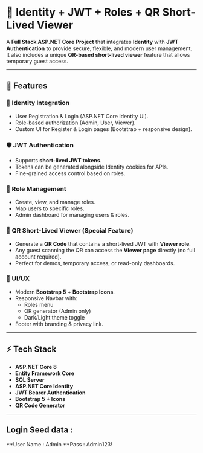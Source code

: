 # 🔐 Identity + JWT + Roles + QR Short-Lived Viewer

A **Full Stack ASP.NET Core Project** that integrates **Identity** with **JWT Authentication** to provide secure, flexible, and modern user management.  
It also includes a unique **QR-based short-lived viewer** feature that allows temporary guest access.

---

## 🚀 Features

### 🔑 Identity Integration
- User Registration & Login (ASP.NET Core Identity UI).
- Role-based authorization (Admin, User, Viewer).
- Custom UI for Register & Login pages (Bootstrap + responsive design).

### 🛡️ JWT Authentication
- Supports **short-lived JWT tokens**.
- Tokens can be generated alongside Identity cookies for APIs.
- Fine-grained access control based on roles.

### 👥 Role Management
- Create, view, and manage roles.
- Map users to specific roles.
- Admin dashboard for managing users & roles.

### 📱 QR Short-Lived Viewer (Special Feature)
- Generate a **QR Code** that contains a short-lived JWT with **Viewer role**.
- Any guest scanning the QR can access the **Viewer page** directly (no full account required).
- Perfect for demos, temporary access, or read-only dashboards.

### 🎨 UI/UX
- Modern **Bootstrap 5** + **Bootstrap Icons**.
- Responsive Navbar with:
  - Roles menu
  - QR generator (Admin only)
  - Dark/Light theme toggle
- Footer with branding & privacy link.

---

## ⚡ Tech Stack
- **ASP.NET Core  8**
- **Entity Framework Core**
- **SQL Server**
- **ASP.NET Core Identity**
- **JWT Bearer Authentication**
- **Bootstrap 5 + Icons**
- **QR Code Generator**

---
## Login  Seed data : 
**User Name : Admin
**Pass : Admin123!


